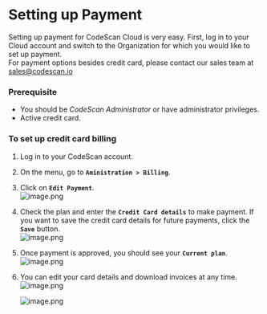 # Setting up Payment

Setting up payment for CodeScan Cloud is very easy. First, log in to your Cloud account and switch to the Organization for which you would like to set up payment.\
For payment options besides credit card, please contact our sales team at [sales@codescan.io](https://sales@codescan.io/)

### Prerequisite <a href="#prerequisite" id="prerequisite"></a>

* You should be _CodeScan Administrator_ or have administrator privileges.
* Active credit card.

### To set up credit card billing <a href="#to-set-up-credit-card-billing" id="to-set-up-credit-card-billing"></a>

1. Log in to your CodeScan account.
2. On the menu, go to **`Aministration > Billing`**.
3. Click on **`Edit Payment`**.\
   ![image.png](https://cdn.document360.io/8711f4e7-c040-4616-aac9-d947f87e4619/Images/Documentation/image-IPH1G6Y5.png)
4. Check the plan and enter the **`Credit Card details`** to make payment. If you want to save the credit card details for future payments, click the **`Save`** button.\
   ![image.png](https://cdn.document360.io/8711f4e7-c040-4616-aac9-d947f87e4619/Images/Documentation/image-5OJZLY9A.png)
5. Once payment is approved, you should see your **`Current plan`**.\
   ![image.png](https://cdn.document360.io/8711f4e7-c040-4616-aac9-d947f87e4619/Images/Documentation/image\(154\).png)
6.  You can edit your card details and download invoices at any time.\
    ![image.png](https://cdn.document360.io/8711f4e7-c040-4616-aac9-d947f87e4619/Images/Documentation/image\(155\).png)

    ![image.png](https://cdn.document360.io/8711f4e7-c040-4616-aac9-d947f87e4619/Images/Documentation/image\(156\).png)
